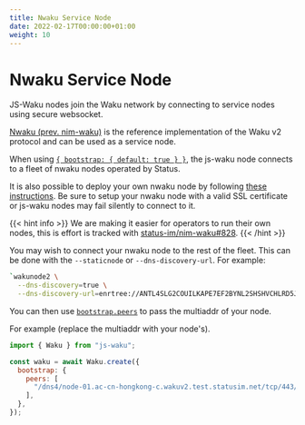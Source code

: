 ```yaml
---
title: Nwaku Service Node
date: 2022-02-17T00:00:00+01:00
weight: 10
---
```


# Nwaku Service Node

JS-Waku nodes join the Waku network by connecting to service nodes using secure websocket.

[Nwaku (prev. nim-waku)](https://github.com/status-im/nim-waku/tree/master/waku/v2)
is the reference implementation of the Waku v2 protocol and can be used as a service node.

When using [`{ bootstrap: { default: true } }`](https://js-waku.wakuconnect.dev/interfaces/discovery.BootstrapOptions.html#default),
the js-waku node connects to a fleet of nwaku nodes operated by Status.

It is also possible to deploy your own nwaku node by following [these instructions](https://github.com/status-im/nim-waku/tree/master/waku/v2#enabling-websocket).
Be sure to setup your nwaku node with a valid SSL certificate or js-waku nodes may fail silently to connect to it.

{{< hint info >}}
We are making it easier for operators to run their own nodes,
this is effort is tracked with [status-im/nim-waku#828](https://github.com/status-im/nim-waku/issues/828).
{{< /hint >}}

You may wish to connect your nwaku node to the rest of the fleet.
This can be done with the `--staticnode` or `--dns-discovery-url`.
For example:

```sh
`wakunode2 \
  --dns-discovery=true \
  --dns-discovery-url=enrtree://ANTL4SLG2COUILKAPE7EF2BYNL2SHSHVCHLRD5J7ZJLN5R3PRJD2Y@prod.waku.nodes.status.im
```

You can then use [`bootstrap.peers`](https://js-waku.wakuconnect.dev/interfaces/discovery.BootstrapOptions.html#peers)
to pass the multiaddr of your node.

For example (replace the multiaddr with your node's).

```js
import { Waku } from "js-waku";

const waku = await Waku.create({
  bootstrap: {
    peers: [
      "/dns4/node-01.ac-cn-hongkong-c.wakuv2.test.statusim.net/tcp/443/wss/p2p/16Uiu2HAkvWiyFsgRhuJEb9JfjYxEkoHLgnUQmr1N5mKWnYjxYRVm",
    ],
  },
});
```
